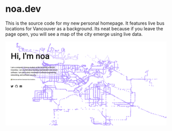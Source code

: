 # noa.dev

This is the source code for my new personal homepage. It features live bus locations for Vancouver as a background. Its neat because if you leave the page open, you will see a map of the city emerge using live data.

![screenshot of website after running for a few minutes to generate bus routes](screenshot.png)
